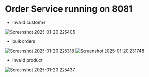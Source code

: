 # Order Service running on 8081
- invalid customer
  
![Screenshot 2025-01-20 225405](https://github.com/user-attachments/assets/b77386ed-cbd1-4a37-95bd-db2ef713986c)

- bulk orders
  
![Screenshot 2025-01-20 225318](https://github.com/user-attachments/assets/67cfffe5-d190-4385-99fd-d6fb33c862a8)
![Screenshot 2025-01-20 231748](https://github.com/user-attachments/assets/67a4519e-97ba-4884-9256-549137bae31c)

- invalid product
  
![Screenshot 2025-01-20 225437](https://github.com/user-attachments/assets/77976510-6c9c-4c7b-ace6-c8758b219d6a)
